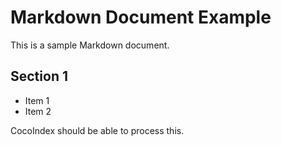 # Markdown Document Example

This is a sample Markdown document.

## Section 1
- Item 1
- Item 2

CocoIndex should be able to process this.
